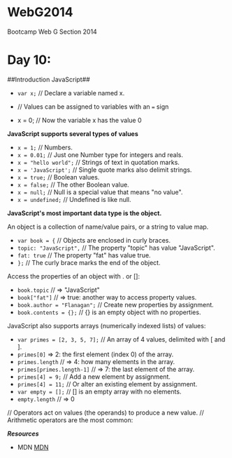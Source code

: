 WebG2014
========

Bootcamp Web G Section 2014


Day 10:
=========================

##Introduction JavaScript##

- `var x;` // Declare a variable named x.

- // Values can be assigned to variables with an `=` sign
- x = 0; // Now the variable x has the value 0

**JavaScript supports several types of values**
- `x = 1;` // Numbers.
- `x = 0.01;` // Just one Number type for integers and reals.
- `x = "hello world";` // Strings of text in quotation marks.
- `x = 'JavaScript';` // Single quote marks also delimit strings.
- `x = true;` // Boolean values.
- `x = false;` // The other Boolean value.
- `x = null;` // Null is a special value that means "no value".
- `x = undefined;` // Undefined is like null.


**JavaScript's most important data type is the object.**

An object is a collection of name/value pairs, or a string to value map.

- `var book = {`			// Objects are enclosed in curly braces.
- `topic: "JavaScript",` 	// The property "topic" has value "JavaScript". 
- `fat: true` 				// The property "fat" has value true.
- `};`						// The curly brace marks the end of the object.

Access the properties of an object with . or []:

- `book.topic`   // => "JavaScript"
- `book["fat"]` // => true: another way to access property values.
- `book.author = "Flanagan";` // Create new properties by assignment.
- `book.contents = {};` // {} is an empty object with no properties.

JavaScript also supports arrays (numerically indexed lists) of values:
- `var primes = [2, 3, 5, 7];` // An array of 4 values, delimited with [ and ].
- `primes[0]` => 2: the first element (index 0) of the array.
- `primes.length` // => 4: how many elements in the array.
- `primes[primes.length-1]` // => 7: the last element of the array.
- `primes[4] = 9;` // Add a new element by assignment.
- `primes[4] = 11;` // Or alter an existing element by assignment.
- `var empty = [];` // [] is an empty array with no elements.
- `empty.length` // => 0

// Operators act on values (the operands) to produce a new value. 
// Arithmetic operators are the most common:




***Resources***
- MDN [MDN](https://developer.mozilla.org/en-US/docs/Web/JavaScript)